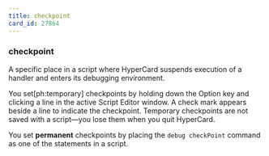 ```yaml
---
title: checkpoint
card_id: 27864
---
```


### checkpoint

A specific place in a script where HyperCard suspends execution of a handler and enters its debugging environment.

You set[ph:temporary]  checkpoints by holding down the Option key and clicking a line in the active Script Editor window. A check mark appears beside a line to indicate the checkpoint. Temporary checkpoints are not saved with a script—you lose them when you quit HyperCard.

You set <b>permanent</b> checkpoints by placing the `debug checkPoint` command as one of the statements in a script. 